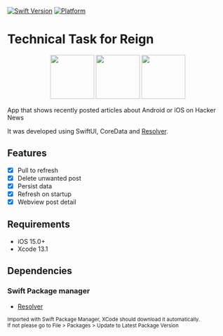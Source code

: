 
[![Swift Version][swift-image]][swift-url]
[![Platform](https://img.shields.io/cocoapods/p/LFAlertController.svg?style=flat)](http://cocoapods.org/pods/LFAlertController)

# Technical Task for Reign
<p align="center">
<img src="https://developer.apple.com/assets/elements/icons/swiftui/swiftui-96x96_2x.png" height="100" width="100">
<img src="https://miro.medium.com/max/300/1*nm4j_6GfwWpqhuSPlbO-sg.png" height="100" width="100">
<img src="https://user-images.githubusercontent.com/709283/32858974-cce8282a-ca12-11e7-944b-c8046156290b.png" height="100" width="100">
</p>
<p align="center">
  
  <p>
    App that shows recently posted articles about Android or iOS on Hacker News
  </p>
  
  <p>
    It was developed using SwiftUI, CoreData and <a href="https://github.com/hmlongco/Resolver#resolver-"> Resolver</a>.
  </p>
</p>

## Features

- [x] Pull to refresh
- [x] Delete unwanted post
- [x] Persist data
- [x] Refresh on startup
- [x] Webview post detail

## Requirements

- iOS 15.0+
- Xcode 13.1

## Dependencies
### Swift Package manager


- <a href="https://github.com/hmlongco/Resolver#resolver-"> Resolver </a></br>
<small>
    Imported with Swift Package Manager, XCode should download it automatically. </br>
    If not please go to File > Packages > Update to Latest Package Version
</small>

[swift-image]:https://img.shields.io/badge/swift-5.5.1-orange.svg
[swift-url]: https://swift.org/